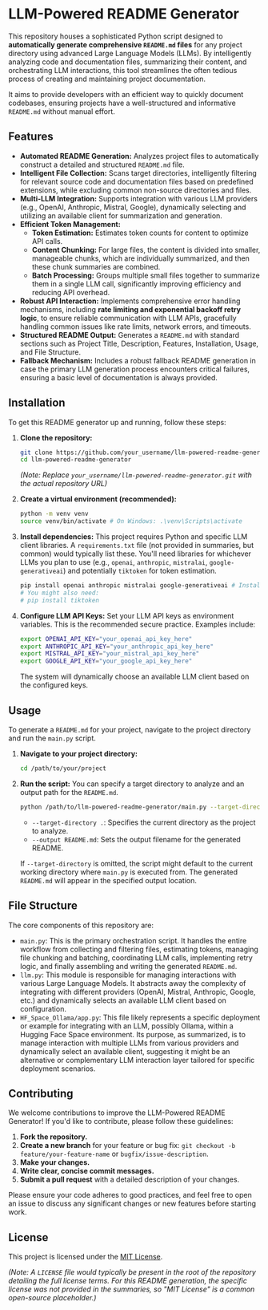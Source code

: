 # LLM-Powered README Generator

This repository houses a sophisticated Python script designed to **automatically generate comprehensive `README.md` files** for any project directory using advanced Large Language Models (LLMs). By intelligently analyzing code and documentation files, summarizing their content, and orchestrating LLM interactions, this tool streamlines the often tedious process of creating and maintaining project documentation.

It aims to provide developers with an efficient way to quickly document codebases, ensuring projects have a well-structured and informative `README.md` without manual effort.

## Features

*   **Automated README Generation:** Analyzes project files to automatically construct a detailed and structured `README.md` file.
*   **Intelligent File Collection:** Scans target directories, intelligently filtering for relevant source code and documentation files based on predefined extensions, while excluding common non-source directories and files.
*   **Multi-LLM Integration:** Supports integration with various LLM providers (e.g., OpenAI, Anthropic, Mistral, Google), dynamically selecting and utilizing an available client for summarization and generation.
*   **Efficient Token Management:**
    *   **Token Estimation:** Estimates token counts for content to optimize API calls.
    *   **Content Chunking:** For large files, the content is divided into smaller, manageable chunks, which are individually summarized, and then these chunk summaries are combined.
    *   **Batch Processing:** Groups multiple small files together to summarize them in a single LLM call, significantly improving efficiency and reducing API overhead.
*   **Robust API Interaction:** Implements comprehensive error handling mechanisms, including **rate limiting and exponential backoff retry logic**, to ensure reliable communication with LLM APIs, gracefully handling common issues like rate limits, network errors, and timeouts.
*   **Structured README Output:** Generates a `README.md` with standard sections such as Project Title, Description, Features, Installation, Usage, and File Structure.
*   **Fallback Mechanism:** Includes a robust fallback README generation in case the primary LLM generation process encounters critical failures, ensuring a basic level of documentation is always provided.

## Installation

To get this README generator up and running, follow these steps:

1.  **Clone the repository:**
    ```bash
    git clone https://github.com/your_username/llm-powered-readme-generator.git
    cd llm-powered-readme-generator
    ```
    *(Note: Replace `your_username/llm-powered-readme-generator.git` with the actual repository URL)*

2.  **Create a virtual environment (recommended):**
    ```bash
    python -m venv venv
    source venv/bin/activate # On Windows: .\venv\Scripts\activate
    ```

3.  **Install dependencies:**
    This project requires Python and specific LLM client libraries. A `requirements.txt` file (not provided in summaries, but common) would typically list these. You'll need libraries for whichever LLMs you plan to use (e.g., `openai`, `anthropic`, `mistralai`, `google-generativeai`) and potentially `tiktoken` for token estimation.
    ```bash
    pip install openai anthropic mistralai google-generativeai # Install relevant LLM clients
    # You might also need:
    # pip install tiktoken
    ```

4.  **Configure LLM API Keys:**
    Set your LLM API keys as environment variables. This is the recommended secure practice. Examples include:
    ```bash
    export OPENAI_API_KEY="your_openai_api_key_here"
    export ANTHROPIC_API_KEY="your_anthropic_api_key_here"
    export MISTRAL_API_KEY="your_mistral_api_key_here"
    export GOOGLE_API_KEY="your_google_api_key_here"
    ```
    The system will dynamically choose an available LLM client based on the configured keys.

## Usage

To generate a `README.md` for your project, navigate to the project directory and run the `main.py` script.

1.  **Navigate to your project directory:**
    ```bash
    cd /path/to/your/project
    ```

2.  **Run the script:**
    You can specify a target directory to analyze and an output path for the `README.md`.
    ```bash
    python /path/to/llm-powered-readme-generator/main.py --target-directory . --output README.md
    ```
    *   `--target-directory .`: Specifies the current directory as the project to analyze.
    *   `--output README.md`: Sets the output filename for the generated README.

    If `--target-directory` is omitted, the script might default to the current working directory where `main.py` is executed from. The generated `README.md` will appear in the specified output location.

## File Structure

The core components of this repository are:

*   `main.py`: This is the primary orchestration script. It handles the entire workflow from collecting and filtering files, estimating tokens, managing file chunking and batching, coordinating LLM calls, implementing retry logic, and finally assembling and writing the generated `README.md`.
*   `llm.py`: This module is responsible for managing interactions with various Large Language Models. It abstracts away the complexity of integrating with different providers (OpenAI, Mistral, Anthropic, Google, etc.) and dynamically selects an available LLM client based on configuration.
*   `HF_Space_Ollama/app.py`: This file likely represents a specific deployment or example for integrating with an LLM, possibly Ollama, within a Hugging Face Space environment. Its purpose, as summarized, is to manage interaction with multiple LLMs from various providers and dynamically select an available client, suggesting it might be an alternative or complementary LLM interaction layer tailored for specific deployment scenarios.

## Contributing

We welcome contributions to improve the LLM-Powered README Generator! If you'd like to contribute, please follow these guidelines:

1.  **Fork the repository.**
2.  **Create a new branch** for your feature or bug fix: `git checkout -b feature/your-feature-name` or `bugfix/issue-description`.
3.  **Make your changes.**
4.  **Write clear, concise commit messages.**
5.  **Submit a pull request** with a detailed description of your changes.

Please ensure your code adheres to good practices, and feel free to open an issue to discuss any significant changes or new features before starting work.

## License

This project is licensed under the [MIT License](LICENSE).

*(Note: A `LICENSE` file would typically be present in the root of the repository detailing the full license terms. For this README generation, the specific license was not provided in the summaries, so "MIT License" is a common open-source placeholder.)*